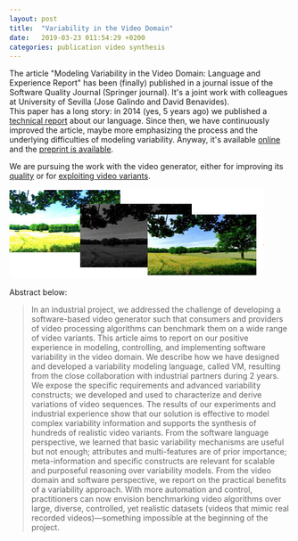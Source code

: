 ```yaml
---
layout: post
title:  "Variability in the Video Domain"
date:   2019-03-23 011:54:29 +0200
categories: publication video synthesis 
---
```



The article "Modeling Variability in the Video Domain: Language and Experience Report" has been (finally) published in a journal issue of the Software Quality Journal (Springer journal). 
It's a joint work with colleagues at University of Sevilla (Jose Galindo and David Benavides).  
This paper has a long story: in 2014 (yes, 5 years ago) we published a [technical report](https://hal.inria.fr/hal-01023159) about our language. 
Since then, we have continuously improved the article, maybe more emphasizing the process and the underlying difficulties of modeling variability.
Anyway, it's available [online](https://link.springer.com/article/10.1007/s11219-017-9400-8) and the [preprint is available](https://hal.inria.fr/hal-01688247). 

We are pursuing the work with the video generator, either for improving its [quality](https://hal.inria.fr/hal-01659137) or for [exploiting video variants](https://hal.inria.fr/hal-01323446).

![Extraction process](/assets/videos.png)

Abstract below:
> In an industrial project, we addressed the challenge of developing a software-based video generator such that consumers and providers of video processing algorithms can benchmark them on a wide range of video variants. 
> This article aims to report on our positive experience in modeling, controlling, and implementing software variability in the video domain. 
> We describe how we have designed and developed a variability modeling language, called VM, resulting from the close collaboration with industrial partners during 2 years. 
> We expose the specific requirements and advanced variability constructs; we developed and used to characterize and derive variations of video sequences. 
> The results of our experiments and industrial experience show that our solution is effective to model complex variability information and supports the synthesis of hundreds of realistic video variants. 
> From the software language perspective, we learned that basic variability mechanisms are useful but not enough; attributes and multi-features are of prior importance; meta-information and specific constructs are relevant for scalable and purposeful reasoning over variability models. 
> From the video domain and software perspective, we report on the practical benefits of a variability approach. With more automation and control, practitioners can now envision benchmarking video algorithms over large, diverse, controlled, yet realistic datasets (videos that mimic real recorded videos)—something impossible at the beginning of the project.






